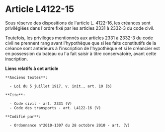 # Article L4122-15

Sous réserve des dispositions de l'article L. 4122-16, les créances sont privilégiées dans l'ordre fixé par les articles 2331
à 2332-3 du code civil. 

Toutefois, les privilèges mentionnés aux articles 2331 à 2332-3 du code civil ne prennent rang avant l'hypothèque que si les
faits constitutifs de la créance sont antérieurs à l'inscription de l'hypothèque et si le créancier est en possession du
bateau ou l'a fait saisir à titre conservatoire, avant cette inscription.

**Liens relatifs à cet article**

	**Anciens textes**:

	  - Loi du 5 juillet 1917, v. init., art. 10 (b)

	**Cite**:

	  - Code civil - art. 2331 (V)
	  - Code des transports - art. L4122-16 (V)

	**Codifié par**:

	  - Ordonnance n°2010-1307 du 28 octobre 2010 - art. (V)
